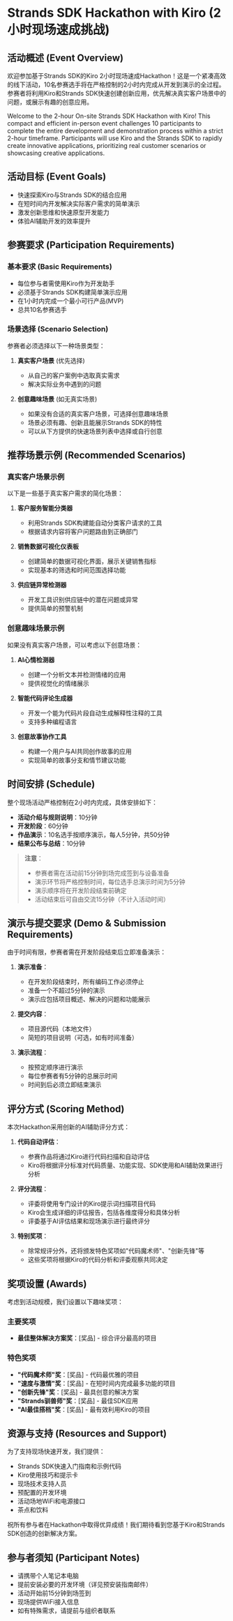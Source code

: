 # Strands SDK Hackathon with Kiro (2小时现场速成挑战)

## 活动概述 (Event Overview)

欢迎参加基于Strands SDK的Kiro 2小时现场速成Hackathon！这是一个紧凑高效的线下活动，10名参赛选手将在严格控制的2小时内完成从开发到演示的全过程。参赛者将利用Kiro和Strands SDK快速创建创新应用，优先解决真实客户场景中的问题，或展示有趣的创意应用。

Welcome to the 2-hour On-site Strands SDK Hackathon with Kiro! This compact and efficient in-person event challenges 10 participants to complete the entire development and demonstration process within a strict 2-hour timeframe. Participants will use Kiro and the Strands SDK to rapidly create innovative applications, prioritizing real customer scenarios or showcasing creative applications.

## 活动目标 (Event Goals)

- 快速探索Kiro与Strands SDK的结合应用
- 在短时间内开发解决实际客户需求的简单演示
- 激发创新思维和快速原型开发能力
- 体验AI辅助开发的效率提升

## 参赛要求 (Participation Requirements)

### 基本要求 (Basic Requirements)
- 每位参与者需使用Kiro作为开发助手
- 必须基于Strands SDK构建简单演示应用
- 在1小时内完成一个最小可行产品(MVP)
- 总共10名参赛选手

### 场景选择 (Scenario Selection)
参赛者必须选择以下一种场景类型：

1. **真实客户场景** (优先选择)
   - 从自己的客户案例中选取真实需求
   - 解决实际业务中遇到的问题

2. **创意趣味场景** (如无真实场景)
   - 如果没有合适的真实客户场景，可选择创意趣味场景
   - 场景必须有趣、创新且能展示Strands SDK的特性
   - 可以从下方提供的快速场景列表中选择或自行创意

## 推荐场景示例 (Recommended Scenarios)

### 真实客户场景示例
以下是一些基于真实客户需求的简化场景：

1. **客户服务智能分类器**
   - 利用Strands SDK构建能自动分类客户请求的工具
   - 根据请求内容将客户问题路由到正确部门

2. **销售数据可视化仪表板**
   - 创建简单的数据可视化界面，展示关键销售指标
   - 实现基本的筛选和时间范围选择功能

3. **供应链异常检测器**
   - 开发工具识别供应链中的潜在问题或异常
   - 提供简单的预警机制

### 创意趣味场景示例
如果没有真实客户场景，可以考虑以下创意场景：

1. **AI心情检测器**
   - 创建一个分析文本并检测情绪的应用
   - 提供视觉化的情绪展示

2. **智能代码评论生成器**
   - 开发一个能为代码片段自动生成解释性注释的工具
   - 支持多种编程语言

3. **创意故事协作工具**
   - 构建一个用户与AI共同创作故事的应用
   - 实现简单的故事分支和情节建议功能

## 时间安排 (Schedule)

整个现场活动严格控制在2小时内完成，具体安排如下：

- **活动介绍与规则说明**：10分钟
- **开发阶段**：60分钟
- **作品演示**：10名选手按顺序演示，每人5分钟，共50分钟
- **结果公布与总结**：10分钟

> **注意**：
> - 参赛者需在活动前15分钟到场完成签到与设备准备
> - 演示环节将严格控制时间，每位选手总演示时间为5分钟
> - 演示顺序将在开发阶段结束前确定
> - 活动结束后可自由交流15分钟（不计入活动时间）

## 演示与提交要求 (Demo & Submission Requirements)

由于时间有限，参赛者需在开发阶段结束后立即准备演示：

1. **演示准备**：
   - 在开发阶段结束时，所有编码工作必须停止
   - 准备一个不超过5分钟的演示
   - 演示应包括项目概述、解决的问题和功能展示

2. **提交内容**：
   - 项目源代码（本地文件）
   - 简短的项目说明（可选，如有时间准备）

3. **演示流程**：
   - 按预定顺序进行演示
   - 每位参赛者有5分钟的总展示时间
   - 时间到后必须立即结束演示

## 评分方式 (Scoring Method)

本次Hackathon采用创新的AI辅助评分方式：

1. **代码自动评估**：
   - 参赛作品将通过Kiro进行代码扫描和自动评估
   - Kiro将根据评分标准对代码质量、功能实现、SDK使用和AI辅助效果进行分析

2. **评分流程**：
   - 评委将使用专门设计的Kiro提示词扫描项目代码
   - Kiro会生成详细的评估报告，包括各维度得分和具体分析
   - 评委基于AI评估结果和现场演示进行最终评分

3. **特别奖项**：
   - 除常规评分外，还将颁发特色奖项如"代码魔术师"、"创新先锋"等
   - 这些奖项将根据Kiro的代码分析和评委观察共同决定

## 奖项设置 (Awards)

考虑到活动规模，我们设置以下趣味奖项：

### 主要奖项
- **最佳整体解决方案奖**：[奖品] - 综合评分最高的项目

### 特色奖项
- **"代码魔术师"奖**：[奖品] - 代码最优雅的项目
- **"速度与激情"奖**：[奖品] - 在短时间内完成最多功能的项目
- **"创新先锋"奖**：[奖品] - 最具创意的解决方案
- **"Strands驯兽师"奖**：[奖品] - 最佳SDK应用
- **"AI最佳搭档"奖**：[奖品] - 最有效利用Kiro的项目

## 资源与支持 (Resources and Support)

为了支持现场快速开发，我们提供：

- Strands SDK快速入门指南和示例代码
- Kiro使用技巧和提示卡
- 现场技术支持人员
- 预配置的开发环境
- 活动场地WiFi和电源接口
- 茶点和饮料


祝所有参与者在Hackathon中取得优异成绩！我们期待看到您基于Kiro和Strands SDK创造的创新解决方案。


## 参与者须知 (Participant Notes)

- 请携带个人笔记本电脑
- 提前安装必要的开发环境（详见预安装指南邮件）
- 活动开始前15分钟到场签到
- 现场提供WiFi接入信息
- 如有特殊需求，请提前与组织者联系